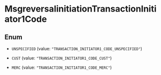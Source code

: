 

# MsgreversalinitiationTransactionInitiator1Code

## Enum


* `UNSPECIFIED` (value: `"TRANSACTION_INITIATOR1_CODE_UNSPECIFIED"`)

* `CUST` (value: `"TRANSACTION_INITIATOR1_CODE_CUST"`)

* `MERC` (value: `"TRANSACTION_INITIATOR1_CODE_MERC"`)



